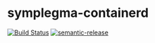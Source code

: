 # symplegma-containerd

[![Build Status](https://github.com/particuleio/symplegma-containerd/workflows/symplegma-containerd/badge.svg)](https://github.com/particuleio/symplegma-containerd/workflows/symplegma-containerd/)
[![semantic-release](https://img.shields.io/badge/%20%20%F0%9F%93%A6%F0%9F%9A%80-semantic--release-e10079.svg)](https://github.com/semantic-release/semantic-release)

